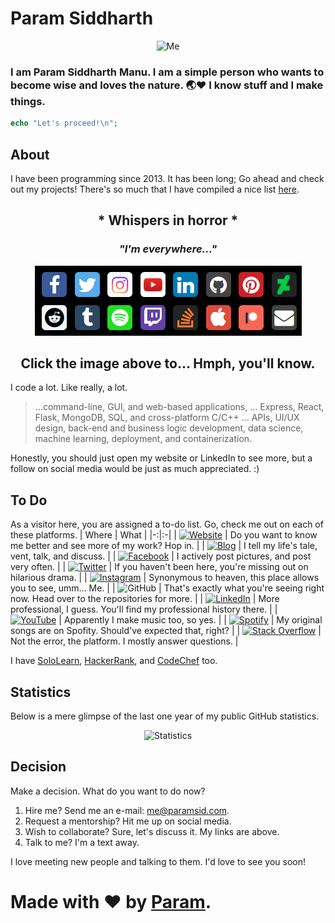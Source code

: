 # Param Siddharth

<p align='center'>
	<img src='https://www.paramsid.com/zarurat/me.jpg' alt='Me' height='150px' width='150px'>
</p>

### I am Param Siddharth Manu. I am a simple person who wants to become wise and loves the nature. 🌏❤ I know stuff and I make things.

```php
echo "Let's proceed!\n";
```

## About
I have been programming since 2013. It has been long; Go ahead and check out my projects! There's so much that I have compiled a nice list [here](https://www.paramsid.com/works/software.html).

<h2 align='center'><strong>* Whispers in horror *</strong></h2>
<h3 align='center'><em> "I'm everywhere..."</em></h3>
<p align='center'>
	<a
		href='https://www.paramsid.com/#sociallinks'>
		<kbd>
			<img src='social.png' alt='Social links on website'>
		</kbd>
	</a>
</p>
<h2 align='center'>Click the image above to... Hmph, you'll know.</h2>

I code a lot. Like really, a lot.

> ...command-line, GUI, and web-based applications, ... Express, React, Flask, MongoDB, SQL, and cross-platform C/C++ ... APIs, UI/UX design, back-end and business logic development, data science, machine learning, deployment, and containerization.

Honestly, you should just open my website or LinkedIn to see
more, but a follow on social media would be just as much
appreciated. :)

## To Do
As a visitor here, you are assigned a to-do list. Go, check
me out on each of these platforms.
| Where | What |
|-:|:-|
| [![Website](https://img.shields.io/badge/Website-593D88?style=for-the-badge&logo=Google%20Earth&logoColor=white)](https://www.paramsid.com) | Do you want to know me better and see more of my work? Hop in. |
| [![Blog](https://img.shields.io/badge/Blog-%2336465D.svg?&style=for-the-badge&logo=Tumblr&logoColor=white)](https://blog.paramsid.com) | I tell my life's tale, vent, talk, and discuss. |
| [![Facebook](https://img.shields.io/badge/Facebook-1877F2?style=for-the-badge&logo=facebook&logoColor=white)](https://www.facebook.com/paramsiddharthofficial) | I actively post pictures, and post very often. |
| [![Twitter](https://img.shields.io/badge/Twitter-1DA1F2?style=for-the-badge&logo=twitter&logoColor=white)](https://www.twitter.com/paramsiddharth) | If you haven't been here, you're missing out on hilarious drama. |
| [![Instagram](https://img.shields.io/badge/Instagram-F60023?style=for-the-badge&logo=instagram&logoColor=white)](https://www.instagram.com/paramsiddharth) | Synonymous to heaven, this place allows you to see, umm... Me. |
| ![GitHub](https://img.shields.io/badge/-Github-181717?style=for-the-badge&logo=Github&logoColor=white) | That's exactly what you're seeing right now. Head over to the repositories for more. |
| [![LinkedIn](https://img.shields.io/badge/LinkedIn-0077B5?style=for-the-badge&logo=linkedin&logoColor=white)](https://www.linkedin.com/in/paramsiddharth) | More professional, I guess. You'll find my professional history there. |
| [![YouTube](https://img.shields.io/badge/YouTube-FF0000?style=for-the-badge&logo=youtube&logoColor=white)](https://www.youtube.com/c/ParamSiddharth) | Apparently I make music too, so yes. |
| [![Spotify](https://img.shields.io/badge/Spotify-1ED760?&style=for-the-badge&logo=spotify&logoColor=white)](https://open.spotify.com/artist/1bUv1VdCaRqqHIgsSfUqkU) | My original songs are on Spofity. Should've expected that, right? |
| [![Stack Overflow](https://img.shields.io/badge/Stack_Overflow-FE7A16?style=for-the-badge&logo=stack-overflow&logoColor=white)](https://stackoverflow.com/users/12547142/param-siddharth) | Not the error, the platform. I mostly answer questions. |

I have [SoloLearn](https://www.sololearn.com/Profile/2271086), [HackerRank](https://www.hackerrank.com/paramsiddharth), and [CodeChef](https://www.codechef.com/users/paramsiddharth) too.

## Statistics
Below is a mere glimpse of the last one year
of my public GitHub statistics.
<p align='center'>
	<img src='https://github-readme-stats.vercel.app/api?username=paramsiddharth&theme=dark' alt='Statistics'>
</p>

## Decision
Make a decision. What do you want to do now?
1. Hire me? Send me an e-mail: me@paramsid.com.
2. Request a mentorship? Hit me up on social media.
3. Wish to collaborate? Sure, let's discuss it. My links are above.
4. Talk to me? I'm a text away.

I love meeting new people and talking to them.
I'd love to see you soon!

# Made with ❤ by [Param](https://www.paramsid.com/).